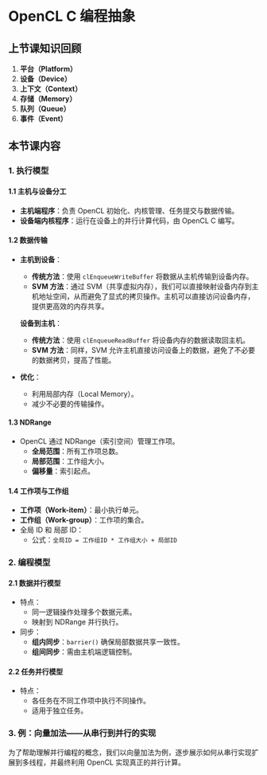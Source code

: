 ﻿# OpenCL C 编程抽象
## **上节课知识回顾**

1. **平台（Platform）**
2. **设备（Device）**
3. **上下文（Context）**
4. **存储（Memory）**
5. **队列（Queue）**
6. **事件（Event）**

## 本节课内容

### **1. 执行模型**

#### **1.1 主机与设备分工**

- **主机端程序**：负责 OpenCL 初始化、内核管理、任务提交与数据传输。
- **设备端内核程序**：运行在设备上的并行计算代码，由 OpenCL C 编写。

#### **1.2 数据传输**

- **主机到设备**：

  - **传统方法**：使用 `clEnqueueWriteBuffer` 将数据从主机传输到设备内存。
  - **SVM 方法**：通过 SVM（共享虚拟内存），我们可以直接映射设备内存到主机地址空间，从而避免了显式的拷贝操作。主机可以直接访问设备内存，提供更高效的内存共享。

  **设备到主机**：

  - **传统方法**：使用 `clEnqueueReadBuffer` 将设备内存的数据读取回主机。
  - **SVM 方法**：同样，SVM 允许主机直接访问设备上的数据，避免了不必要的数据拷贝，提高了性能。

- **优化**：

  - 利用局部内存（Local Memory）。
  - 减少不必要的传输操作。

#### **1.3 NDRange**

- OpenCL 通过 NDRange（索引空间）管理工作项。
  - **全局范围**：所有工作项总数。
  - **局部范围**：工作组大小。
  - **偏移量**：索引起点。

#### **1.4 工作项与工作组**

- **工作项（Work-item）**：最小执行单元。
- **工作组（Work-group）**：工作项的集合。
- 全局 ID 和 局部 ID：
  - 公式：`全局ID = 工作组ID * 工作组大小 + 局部ID`

### **2. 编程模型**

#### **2.1 数据并行模型**

- 特点：
  - 同一逻辑操作处理多个数据元素。
  - 映射到 NDRange 并行执行。
- 同步：
  - **组内同步**：`barrier()` 确保局部数据共享一致性。
  - **组间同步**：需由主机端逻辑控制。

#### **2.2 任务并行模型**

- 特点：
  - 各任务在不同工作项中执行不同操作。
  - 适用于独立任务。

### 3. 例：向量加法——从串行到并行的实现

为了帮助理解并行编程的概念，我们以向量加法为例，逐步展示如何从串行实现扩展到多线程，并最终利用 OpenCL 实现真正的并行计算。
